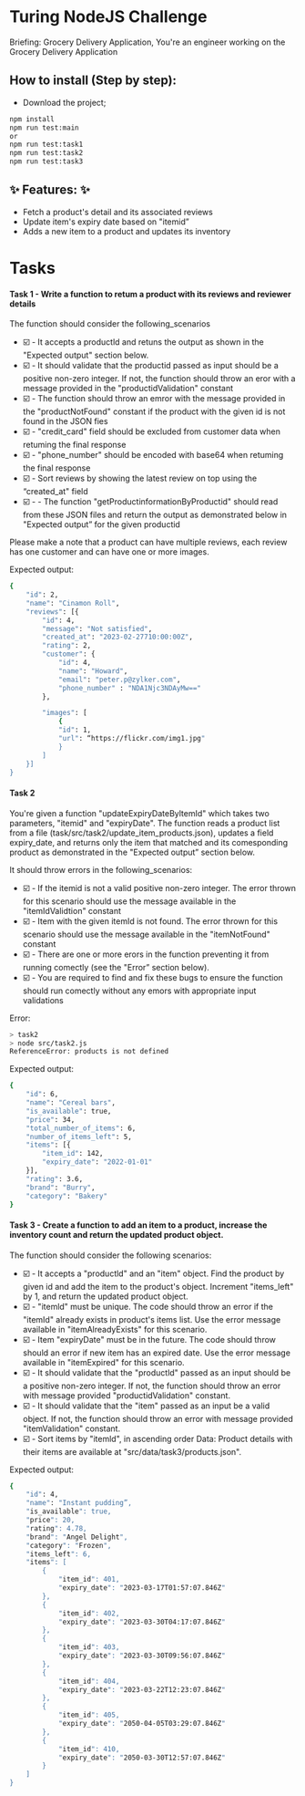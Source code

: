 # Turing NodeJS Challenge 

Briefing: Grocery Delivery Application, You're an engineer working on the Grocery Delivery Application

## How to install (Step by step):
* Download the project;
```sh
npm install
npm run test:main
or
npm run test:task1
npm run test:task2
npm run test:task3
```

## ✨ Features: ✨
- Fetch a product's detail and its associated reviews
- Update item's expiry date based on "itemid”
- Adds a new item to a product and updates its inventory

# Tasks
#### Task 1 - Write a function to retum a product with its reviews and reviewer details

The function should consider the following_scenarios

* :ballot_box_with_check: - It accepts a productld and retuns the output as shown in the "Expected output" section below.
* :ballot_box_with_check: - It should validate that the productid passed as input should be a positive non-zero integer. If not, the function should throw an eror with a message provided in the "productidValidation" constant
* :ballot_box_with_check: - The function should throw an emror with the message provided in the "productNotFound" constant if the product with the given id is not found in the JSON fies
* :ballot_box_with_check: - "credit_card" field should be excluded from customer data when retuming the final response
* :ballot_box_with_check: - "phone_number" should be encoded with base64 when retuming the final response
* :ballot_box_with_check: - Sort reviews by showing the latest review on top using the “created_at" field
* :ballot_box_with_check: - - The function "getProductinformationByProductid" should read from these JSON files and return the output as demonstrated below in "Expected output” for the given productid

Please make a note that a product can have multiple reviews, each review has one customer and can have one or more images.

Expected output:
```sh
{
    "id": 2,
    "name": "Cinamon Roll",
    "reviews": [{
        "id": 4,
        "message": "Not satisfied",
        "created_at": "2023-02-27710:00:00Z",
        "rating": 2,
        "customer": {
            "id": 4,
            "name": "Howard",
            "email": "peter.p@zylker.com",
            "phone_number" : "NDA1Njc3NDAyMw=="
        },

        "images": [
            {
            "id": 1,
            "url": “https://flickr.com/img1.jpg"
            }
        ]
    }]
}
```

#### Task 2

You're given a function "updateExpiryDateByltemId" which takes two parameters, "itemid" and
"expiryDate". The function reads a product list from a file (task/src/task2/update_item_products.json),
updates a field expiry_date, and returns only the item that matched and its comesponding product as
demonstrated in the "Expected output” section below.

It should throw errors in the following_scenarios:

* :ballot_box_with_check: - If the itemid is not a valid positive non-zero integer. The error thrown for this scenario should use the message available in the "itemIdValidtion" constant
* :ballot_box_with_check: - Item with the given itemId is not found. The error thrown for this scenario should use the message available in the "itemNotFound" constant
* :ballot_box_with_check: - There are one or more erors in the function preventing it from running comectly (see the "Error” section below). 
* :ballot_box_with_check: - You are required to find and fix these bugs to ensure the function should run comectly without any emors with appropriate input validations

Error:
```sh
> task2
> node src/task2.js
ReferenceError: products is not defined
```

Expected output:
```sh
{
    "id": 6,
    "name": "Cereal bars",
    "is_available": true,
    "price": 34,
    "total_number_of_items": 6,
    "number_of_items_left": 5,
    "items": [{
        "item_id": 142,
        "expiry_date": "2022-01-01"
    }],
    "rating": 3.6,
    "brand": "Burry",
    "category": "Bakery"
}
```

#### Task 3 - Create a function to add an item to a product, increase the inventory count and return the updated product object.

The function shouId consider the following scenarios:

* :ballot_box_with_check: - It accepts a "productld" and an "item" object. Find the product by given id and add the item to the product's object. Increment "items_left" by 1, and return the updated product object.
* :ballot_box_with_check: - "itemld" must be unique. The code should throw an error if the "itemId" already exists in product's items list. Use the error message available in "itemAlreadyExists" for this scenario.
* :ballot_box_with_check: - Item "expiryDate" must be in the future. The code should throw should an error if new item has an expired date. Use the error message available in "itemExpired" for this scenario.
* :ballot_box_with_check: - It should validate that the "productld" passed as an input should be a positive non-zero integer. If not, the function should throw an error with message provided "productidValidation" constant.
* :ballot_box_with_check: - It should validate that the "item" passed as an input be a valid object. If not, the function should throw an error with message provided "itemValidation" constant.
* :ballot_box_with_check: - Sort items by "itemld", in ascending order Data: Product details with their items are available at "src/data/task3/products.json".

Expected output:
```sh
{
    "id": 4,
    "name": "Instant pudding”,
    "is_available": true,
    "price": 20,
    "rating": 4.78,
    "brand": "Angel Delight",
    "category": "Frozen",
    "items_left": 6,
    "items": [
        {
            "item_id": 401,
            "expiry_date": "2023-03-17T01:57:07.846Z"
        },
        {
            "item_id": 402,
            "expiry_date": "2023-03-30T04:17:07.846Z"
        },
        {
            "item_id": 403,
            "expiry_date": "2023-03-30T09:56:07.846Z"
        },
        {
       	    "item_id": 404,
            "expiry_date": "2023-03-22T12:23:07.846Z"
        },
        {
            "item_id": 405,
            "expiry_date": "2050-04-05T03:29:07.846Z"
        },
        {
            "item_id": 410,
            "expiry_date": "2050-03-30T12:57:07.846Z"
        }
    ]
}
```
